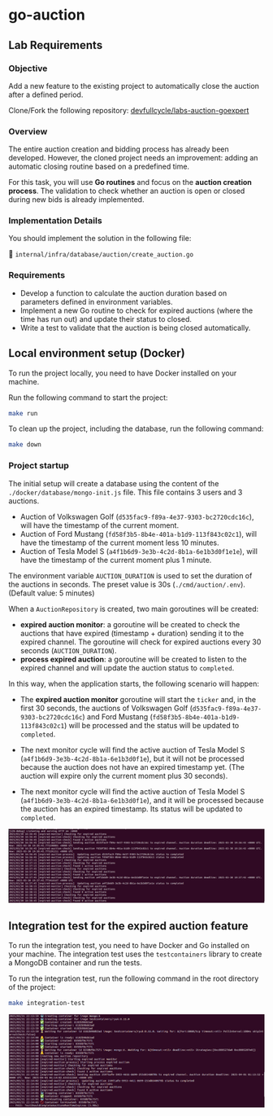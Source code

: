 # go-auction

## Lab Requirements
### Objective
Add a new feature to the existing project to automatically close the auction after a defined period.

Clone/Fork the following repository: [devfullcycle/labs-auction-goexpert](https://github.com/devfullcycle/labs-auction-goexpert)

### Overview
The entire auction creation and bidding process has already been developed. However, the cloned project needs an improvement: adding an automatic closing routine based on a predefined time.

For this task, you will use **Go routines** and focus on the **auction creation process**. The validation to check whether an auction is open or closed during new bids is already implemented.

### Implementation Details
You should implement the solution in the following file:

📂 `internal/infra/database/auction/create_auction.go`

### Requirements
- Develop a function to calculate the auction duration based on parameters defined in environment variables.
- Implement a new Go routine to check for expired auctions (where the time has run out) and update their status to closed.
- Write a test to validate that the auction is being closed automatically.

## Local environment setup (Docker)
To run the project locally, you need to have Docker installed on your machine.

Run the following command to start the project:
```bash
make run
```

To clean up the project, including the database, run the following command:
```bash
make down
```

### Project startup
The initial setup will create a database using the content of the `./docker/database/mongo-init.js` file.
This file contains 3 users and 3 auctions.
- Auction of Volkswagen Golf (`d535fac9-f89a-4e37-9303-bc2720cdc16c`), will have the timestamp of the current moment.
- Auction of Ford Mustang (`fd58f3b5-8b4e-401a-b1d9-113f843c02c1`), will have the timestamp of the current moment less 10 minutes.
- Auction of Tesla Model S (`a4f1b6d9-3e3b-4c2d-8b1a-6e1b3d0f1e1e`), will have the timestamp of the current moment plus 1 minute.

The environment variable `AUCTION_DURATION` is used to set the duration of the auctions in seconds. The preset value is 30s (`./cmd/auction/.env`). (Default value: 5 minutes)

When a `AuctionRepository` is created, two main goroutines will be created:
- **expired auction monitor**: a goroutine will be created to check the auctions that have expired (timestamp + duration) sending it to the expired channel. The goroutine will check for expired auctions every 30 seconds (`AUCTION_DURATION`).
- **process expired auction**: a goroutine will be created to listen to the expired channel and will update the auction status to `completed`.

In this way, when the application starts, the following scenario will happen:
- The **expired auction monitor** goroutine will start the `ticker` and, in the first 30 seconds, the auctions of Volkswagen Golf (`d535fac9-f89a-4e37-9303-bc2720cdc16c`) and Ford Mustang (`fd58f3b5-8b4e-401a-b1d9-113f843c02c1`) will be processed and the status will be updated to `completed`.

- The next monitor cycle will find the active auction of Tesla Model S (`a4f1b6d9-3e3b-4c2d-8b1a-6e1b3d0f1e`), but it will not be processed because the auction does not have an expired timestamp yet. (The auction will expire only the current moment plus 30 seconds).

- The next monitor cycle will find the active auction of Tesla Model S (`a4f1b6d9-3e3b-4c2d-8b1a-6e1b3d0f1e`), and it will be processed because the auction has an expired timestamp. Its status will be updated to `completed`.

![app-startup](./docs/app-startup.png)

## Integration test for the expired auction feature
To run the integration test, you need to have Docker and Go installed on your machine. The integration test uses the `testcontainers` library to create a MongoDB container and run the tests.

To run the integration test, run the following command in the root directory of the project:
```bash
make integration-test
```
![integration-test](./docs/integration-test.png)
